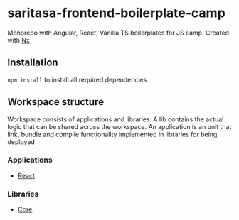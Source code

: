 # saritasa-frontend-boilerplate-camp

Monorepo with Angular, React, Vanilla TS boilerplates for JS camp. Created with [Nx](https://nx.dev/)

## Installation

`npm install` to install all required dependencies

## Workspace structure

Workspace consists of applications and libraries. A lib contains the actual logic that can be shared across the workspace. An application is an unit that link, bundle and compile functionality implemented in libraries for being deployed

### Applications

<!-- TODO (Panov A.): Add other apps. -->
- [React](apps/react/project.json)

### Libraries

- [Core](libs/core/project.json)
